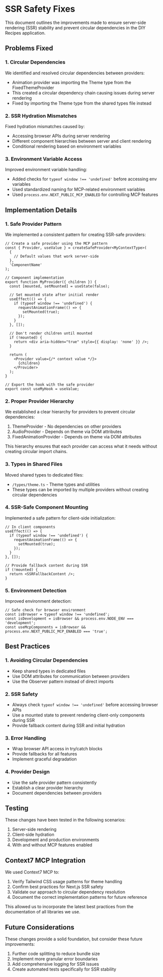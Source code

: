 # SSR Safety Fixes

This document outlines the improvements made to ensure server-side rendering (SSR) stability and prevent circular dependencies in the DIY Recipes application.

## Problems Fixed

### 1. Circular Dependencies
We identified and resolved circular dependencies between providers:
- Animation provider was importing the Theme type from the FixedThemeProvider
- This created a circular dependency chain causing issues during server rendering
- Fixed by importing the Theme type from the shared types file instead

### 2. SSR Hydration Mismatches
Fixed hydration mismatches caused by:
- Accessing browser APIs during server rendering
- Different component hierarchies between server and client rendering
- Conditional rendering based on environment variables

### 3. Environment Variable Access
Improved environment variable handling:
- Added checks for `typeof window !== 'undefined'` before accessing env variables
- Used standardized naming for MCP-related environment variables
- Used `process.env.NEXT_PUBLIC_MCP_ENABLED` for controlling MCP features

## Implementation Details

### 1. Safe Provider Pattern
We implemented a consistent pattern for creating SSR-safe providers:
```tsx
// Create a safe provider using the MCP pattern
const { Provider, useValue } = createSafeProvider<MyContextType>(
  {
    // Default values that work server-side
  },
  'ComponentName'
);

// Component implementation
export function MyProvider({ children }) {
  const [mounted, setMounted] = useState(false);
  
  // Set mounted state after initial render
  useEffect(() => {
    if (typeof window !== 'undefined') {
      requestAnimationFrame(() => {
        setMounted(true);
      });
    }
  }, []);
  
  // Don't render children until mounted
  if (!mounted) {
    return <div aria-hidden="true" style={{ display: 'none' }} />;
  }
  
  return (
    <Provider value={/* context value */}>
      {children}
    </Provider>
  );
}

// Export the hook with the safe provider
export const useMyHook = useValue;
```

### 2. Proper Provider Hierarchy
We established a clear hierarchy for providers to prevent circular dependencies:
1. ThemeProvider - No dependencies on other providers
2. AudioProvider - Depends on theme via DOM attributes 
3. FixedAnimationProvider - Depends on theme via DOM attributes

This hierarchy ensures that each provider can access what it needs without creating circular import chains.

### 3. Types in Shared Files
Moved shared types to dedicated files:
- `/types/theme.ts` - Theme types and utilities
- These types can be imported by multiple providers without creating circular dependencies

### 4. SSR-Safe Component Mounting
Implemented a safe pattern for client-side initialization:
```tsx
// In client components
useEffect(() => {
  if (typeof window !== 'undefined') {
    requestAnimationFrame(() => {
      setMounted(true);
    });
  }
}, []);

// Provide fallback content during SSR
if (!mounted) {
  return <SSRFallbackContent />;
}
```

### 5. Environment Detection
Improved environment detection:
```tsx
// Safe check for browser environment
const isBrowser = typeof window !== 'undefined';
const isDevelopment = isBrowser && process.env.NODE_ENV === 'development';
const useMcpComponents = isBrowser && process.env.NEXT_PUBLIC_MCP_ENABLED === 'true';
```

## Best Practices

### 1. Avoiding Circular Dependencies
- Keep shared types in dedicated files
- Use DOM attributes for communication between providers
- Use the Observer pattern instead of direct imports

### 2. SSR Safety
- Always check `typeof window !== 'undefined'` before accessing browser APIs
- Use a mounted state to prevent rendering client-only components during SSR
- Provide fallback content during SSR and initial hydration

### 3. Error Handling
- Wrap browser API access in try/catch blocks
- Provide fallbacks for all features
- Implement graceful degradation

### 4. Provider Design
- Use the safe provider pattern consistently
- Establish a clear provider hierarchy
- Document dependencies between providers

## Testing

These changes have been tested in the following scenarios:
1. Server-side rendering
2. Client-side hydration
3. Development and production environments
4. With and without MCP features enabled

## Context7 MCP Integration

We used Context7 MCP to:
1. Verify Tailwind CSS usage patterns for theme handling
2. Confirm best practices for Next.js SSR safety
3. Validate our approach to circular dependency resolution
4. Document the correct implementation patterns for future reference

This allowed us to incorporate the latest best practices from the documentation of all libraries we use.

## Future Considerations

These changes provide a solid foundation, but consider these future improvements:
1. Further code splitting to reduce bundle size
2. Implement more granular error boundaries
3. Add comprehensive logging for SSR issues
4. Create automated tests specifically for SSR stability